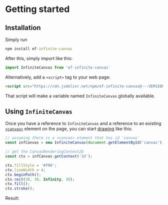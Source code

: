 # Getting started

## Installation

Simply run

```cmd
npm install ef-infinite-canvas
```
After this, simply import like this:

```js
import InfiniteCanvas from 'ef-infinite-canvas'
```

Alternatively, add a `<script>` tag to your web page:

```html
<script src="https://cdn.jsdelivr.net/npm/ef-infinite-canvas@---VERSION---/dist/infinite-canvas.umd.cjs" />
```

That script will make a variable named `InfiniteCanvas` globally available.

## Using `InfiniteCanvas`

Once you have a reference to `InfiniteCanvas` and a reference to an existing [`<canvas>`](https://developer.mozilla.org/en-US/docs/Web/HTML/Element/canvas) element on the page, you can start [drawing](https://developer.mozilla.org/en-US/docs/Web/API/Canvas_API) like this:

```js
// assuming there is a <canvas> element that has id 'canvas'
const infCanvas = new InfiniteCanvas(document.getElementById('canvas'))

// get the CanvasRenderingContext2D
const ctx = infCanvas.getContext('2d');

ctx.fillStyle = '#f00';
ctx.lineWidth = 4;
ctx.beginPath();
ctx.rect(30, 30, Infinity, 30);
ctx.fill();
ctx.stroke();

```

Result:

<inf-example example-id="getting-started" />